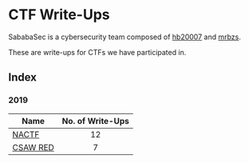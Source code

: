 # CTF Write-Ups
SababaSec is a cybersecurity team composed of [hb20007](https://github.com/hb20007) and [mrbzs](https://github.com/Mrbzs).

These are write-ups for CTFs we have participated in.

## Index

### 2019

| Name                         | No. of Write-Ups |
|------------------------------|:----------------:|
| [NACTF](2019/NACTF)          |         12       |
| [CSAW RED](2019/CSAW-RED)    |         7        |